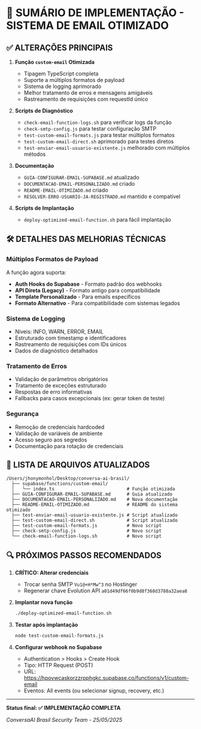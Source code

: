 # 📧 SUMÁRIO DE IMPLEMENTAÇÃO - SISTEMA DE EMAIL OTIMIZADO

## ✅ ALTERAÇÕES PRINCIPAIS

1. **Função `custom-email` Otimizada**
   - Tipagem TypeScript completa
   - Suporte a múltiplos formatos de payload
   - Sistema de logging aprimorado
   - Melhor tratamento de erros e mensagens amigáveis
   - Rastreamento de requisições com requestId único

2. **Scripts de Diagnóstico**
   - `check-email-function-logs.sh` para verificar logs da função
   - `check-smtp-config.js` para testar configuração SMTP
   - `test-custom-email-formats.js` para testar múltiplos formatos
   - `test-custom-email-direct.sh` aprimorado para testes diretos
   - `test-enviar-email-usuario-existente.js` melhorado com múltiplos métodos

3. **Documentação**
   - `GUIA-CONFIGURAR-EMAIL-SUPABASE.md` atualizado
   - `DOCUMENTACAO-EMAIL-PERSONALIZADO.md` criado
   - `README-EMAIL-OTIMIZADO.md` criado
   - `RESOLVER-ERRO-USUARIO-JA-REGISTRADO.md` mantido e compatível

4. **Scripts de Implantação**
   - `deploy-optimized-email-function.sh` para fácil implantação

## 🛠️ DETALHES DAS MELHORIAS TÉCNICAS

### Múltiplos Formatos de Payload

A função agora suporta:
- **Auth Hooks do Supabase** - Formato padrão dos webhooks
- **API Direta (Legacy)** - Formato antigo para compatibilidade
- **Template Personalizado** - Para emails específicos
- **Formato Alternativo** - Para compatibilidade com sistemas legados

### Sistema de Logging

- Níveis: INFO, WARN, ERROR, EMAIL
- Estruturado com timestamp e identificadores
- Rastreamento de requisições com IDs únicos
- Dados de diagnóstico detalhados

### Tratamento de Erros

- Validação de parâmetros obrigatórios
- Tratamento de exceções estruturado
- Respostas de erro informativas
- Fallbacks para casos excepcionais (ex: gerar token de teste)

### Segurança

- Remoção de credenciais hardcoded
- Validação de variáveis de ambiente
- Acesso seguro aos segredos
- Documentação para rotação de credenciais

## 📝 LISTA DE ARQUIVOS ATUALIZADOS

```
/Users/jhonymonhol/Desktop/conversa-ai-brasil/
  ├── supabase/functions/custom-email/
  │   └── index.ts                           # Função otimizada
  ├── GUIA-CONFIGURAR-EMAIL-SUPABASE.md      # Guia atualizado
  ├── DOCUMENTACAO-EMAIL-PERSONALIZADO.md    # Nova documentação
  ├── README-EMAIL-OTIMIZADO.md              # README do sistema otimizado
  ├── test-enviar-email-usuario-existente.js # Script atualizado
  ├── test-custom-email-direct.sh            # Script atualizado
  ├── test-custom-email-formats.js           # Novo script
  ├── check-smtp-config.js                   # Novo script
  └── check-email-function-logs.sh           # Novo script
```

## 🔍 PRÓXIMOS PASSOS RECOMENDADOS

1. **CRÍTICO: Alterar credenciais**
   - Trocar senha SMTP `Vu1@+H*Mw^3` no Hostinger
   - Regenerar chave Evolution API `a01d49df66f0b9d8f368d3788a32aea8`

2. **Implantar nova função**
   ```bash
   ./deploy-optimized-email-function.sh
   ```

3. **Testar após implantação**
   ```bash
   node test-custom-email-formats.js
   ```

4. **Configurar webhook no Supabase**
   - Authentication > Hooks > Create Hook
   - Tipo: HTTP Request (POST)
   - URL: https://hpovwcaskorzzrpphgkc.supabase.co/functions/v1/custom-email
   - Eventos: All events (ou selecionar signup, recovery, etc.)

---

**Status final: ✅ IMPLEMENTAÇÃO COMPLETA**

*ConversaAI Brasil Security Team - 25/05/2025*
